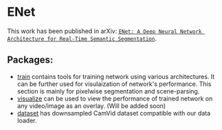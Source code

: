 # ENet

This work has been published in arXiv: [`ENet: A Deep Neural Network Architecture for Real-Time Semantic Segmentation`](https://arxiv.org/abs/1606.02147).

## Packages:

* [train](train) contains tools for training network using various architectures. It can be further used for visulaization of network's performance. This section is mainly for pixelwise segmentation and scene-parsing.
* [visualize](visualize) can be used to view the performance of trained network on any video/image as an overlay. (Will be added soon)
* [dataset](dataset/CamVid) has downsampled CamVid dataset compatible with our data loader.

